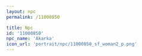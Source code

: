 ```yaml
---
layout: npc
permalink: /11000850

title: Npc
id: '11000850'
npc_name: 'Akarka'
icon_url: 'portrait/npc/11000850_sf_woman2_p.png'
---
```

